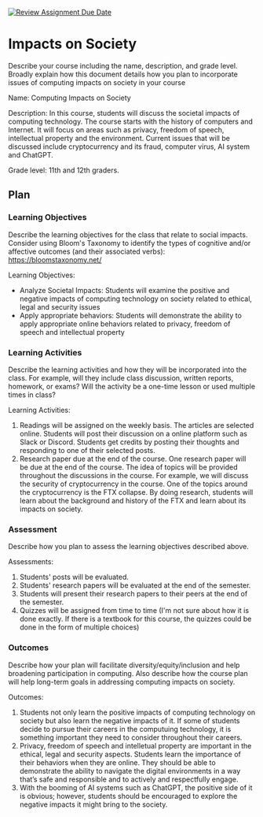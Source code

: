 [![Review Assignment Due Date](https://classroom.github.com/assets/deadline-readme-button-24ddc0f5d75046c5622901739e7c5dd533143b0c8e959d652212380cedb1ea36.svg)](https://classroom.github.com/a/ZbDEPIzT)
# Impacts on Society

Describe your course including the name, description, and grade level. Broadly explain how this document details how you plan to incorporate issues of computing impacts on society in your course

Name: Computing Impacts on Society

Description: In this course, students will discuss the societal impacts of computing technology. The course starts with the history of computers and Internet. It will focus on areas such as privacy, freedom of speech, intellectual property and the environment. Current issues that will be discussed include cryptocurrency and its fraud, computer virus, AI system and ChatGPT.

Grade level: 11th and 12th graders. 

## Plan

### Learning Objectives

Describe the learning objectives for the class that relate to social impacts. Consider using Bloom's Taxonomy to identify the types of cognitive and/or affective outcomes (and their associated verbs): https://bloomstaxonomy.net/

Learning Objectives:

* Analyze Societal Impacts: Students will examine the positive and negative impacts of computing technology on society related to ethical, legal and security issues
* Apply appropriate behaviors: Students will demonstrate the ability to apply appropriate online behaviors related to privacy, freedom of speech and intellectual property

### Learning Activities

Describe the learning activities and how they will be incorporated into the class. For example, will they include class discussion, written reports, homework, or exams? Will the activity be a one-time lesson or used multiple times in class?

Learning Activities:

1. Readings will be assigned on the weekly basis. The articles are selected online. Students will post their discussion on a online platform such as Slack or Discord. Students get credits by posting their thoughts and responding to one of their selected posts. 
2. Research paper due at the end of the course. One research paper will be due at the end of the course. The idea of topics will be provided throughout the discussions in the course. For example, we will discuss the security of cryptocurrency in the course. One of the topics around the cryptocurrency is the FTX collapse. By doing research, students will learn about the background and history of the FTX and learn about its impacts on society. 

### Assessment

Describe how you plan to assess the learning objectives described above.

Assessments: 

1. Students' posts will be evaluated. 
2. Students' research papers will be evaluated at the end of the semester. 
3. Students will present their research papers to their peers at the end of the semester. 
4. Quizzes will be assigned from time to time (I'm not sure about how it is done exactly. If there is a textbook for this course, the quizzes could be done in the form of multiple choices)

### Outcomes

Describe how your plan will facilitate diversity/equity/inclusion and help broadening participation in computing. Also describe how the course plan will help long-term goals in addressing computing impacts on society.

Outcomes:
1. Students not only learn the positive impacts of computing technology on society but also learn the negative impacts of it. If some of students decide to pursue their careers in the computuing technology, it is something important they need to consider throughout their careers. 
2. Privacy, freedom of speech and intelletual property are important in the ethical, legal and security aspects. Students learn the importance of their behaviors when they are online. They should be able to demonstrate the ability to navigate the digital environments in a way that’s safe and responsible and to actively and respectfully engage.
3. With the booming of AI systems such as ChatGPT, the positive side of it is obvious; however, students should be encouraged to explore the negative impacts it might bring to the society. 
